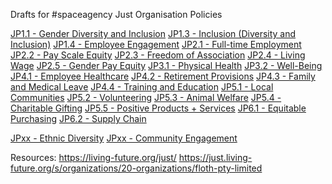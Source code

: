 Drafts for #spaceagency Just Organisation Policies

[JP1.1 - Gender Diversity and Inclusion](notes/6_Just%20Organisation/JP1.1%20-%20Gender%20Diversity%20and%20Inclusion.md)
[JP1.3 - Inclusion (Diversity and Inclusion)](notes/6_Just%20Organisation/JP1.3%20-%20Inclusion%20(Diversity%20and%20Inclusion).md)
[JP1.4 - Employee Engagement](notes/6_Just%20Organisation/JP1.4%20-%20Employee%20Engagement.md)
[JP2.1 - Full-time Employment](notes/6_Just%20Organisation/JP2.1%20-%20Full-time%20Employment.md)
[JP2.2 - Pay Scale Equity](notes/6_Just%20Organisation/JP2.2%20-%20Pay%20Scale%20Equity.md)
[JP2.3 - Freedom of Association](notes/6_Just%20Organisation/JP2.3%20-%20Freedom%20of%20Association.md)
[JP2.4 - Living Wage](notes/6_Just%20Organisation/JP2.4%20-%20Living%20Wage.md)
[JP2.5 - Gender Pay Equity](notes/6_Just%20Organisation/JP2.5%20-%20Gender%20Pay%20Equity.md)
[JP3.1 - Physical Health](notes/6_Just%20Organisation/JP3.1%20-%20Physical%20Health.md)
[JP3.2 - Well-Being](notes/6_Just%20Organisation/JP3.2%20-%20Well-Being.md)
[JP4.1 - Employee Healthcare](notes/6_Just%20Organisation/JP4.1%20-%20Employee%20Healthcare.md)
[JP4.2 - Retirement Provisions](notes/6_Just%20Organisation/JP4.2%20-%20Retirement%20Provisions.md)
[JP4.3 - Family and Medical Leave](notes/6_Just%20Organisation/JP4.3%20-%20Family%20and%20Medical%20Leave.md)
[JP4.4 - Training and Education](notes/6_Just%20Organisation/JP4.4%20-%20Training%20and%20Education.md)
[JP5.1 - Local Communities](notes/6_Just%20Organisation/JP5.1%20-%20Local%20Communities.md)
[JP5.2 - Volunteering](notes/6_Just%20Organisation/JP5.2%20-%20Volunteering.md)
[JP5.3 - Animal Welfare](notes/6_Just%20Organisation/JP5.3%20-%20Animal%20Welfare.md)
[JP5.4 - Charitable Gifting](notes/6_Just%20Organisation/JP5.4%20-%20Charitable%20Gifting.md)
[JP5.5 - Positive Products + Services](notes/6_Just%20Organisation/JP5.5%20-%20Positive%20Products%20+%20Services.md)
[JP6.1 - Equitable Purchasing](notes/6_Just%20Organisation/JP6.1%20-%20Equitable%20Purchasing.md)
[JP6.2 - Supply Chain](notes/6_Just%20Organisation/JP6.2%20-%20Supply%20Chain.md)

[JPxx - Ethnic Diversity](notes/6_Just%20Organisation/JPxx%20-%20Ethnic%20Diversity.md)
[JPxx - Community Engagement](notes/6_Just%20Organisation/JPxx%20-%20Community%20Engagement.md)


Resources:
https://living-future.org/just/
https://just.living-future.org/s/organizations/20-organizations/floth-pty-limited


